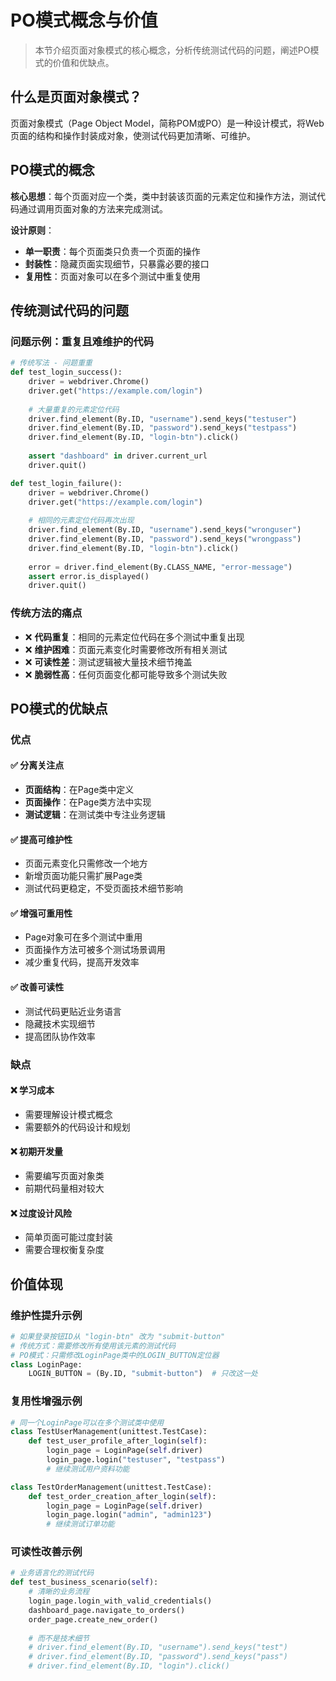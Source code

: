 # PO模式概念与价值

> 本节介绍页面对象模式的核心概念，分析传统测试代码的问题，阐述PO模式的价值和优缺点。

## 什么是页面对象模式？

页面对象模式（Page Object Model，简称POM或PO）是一种设计模式，将Web页面的结构和操作封装成对象，使测试代码更加清晰、可维护。

## PO模式的概念

**核心思想**：每个页面对应一个类，类中封装该页面的元素定位和操作方法，测试代码通过调用页面对象的方法来完成测试。

**设计原则**：
- **单一职责**：每个页面类只负责一个页面的操作
- **封装性**：隐藏页面实现细节，只暴露必要的接口
- **复用性**：页面对象可以在多个测试中重复使用

## 传统测试代码的问题

### 问题示例：重复且难维护的代码
```python
# 传统写法 - 问题重重
def test_login_success():
    driver = webdriver.Chrome()
    driver.get("https://example.com/login")
    
    # 大量重复的元素定位代码
    driver.find_element(By.ID, "username").send_keys("testuser")
    driver.find_element(By.ID, "password").send_keys("testpass")
    driver.find_element(By.ID, "login-btn").click()
    
    assert "dashboard" in driver.current_url
    driver.quit()

def test_login_failure():
    driver = webdriver.Chrome()
    driver.get("https://example.com/login")
    
    # 相同的元素定位代码再次出现
    driver.find_element(By.ID, "username").send_keys("wronguser")
    driver.find_element(By.ID, "password").send_keys("wrongpass")
    driver.find_element(By.ID, "login-btn").click()
    
    error = driver.find_element(By.CLASS_NAME, "error-message")
    assert error.is_displayed()
    driver.quit()
```

### 传统方法的痛点
- ❌ **代码重复**：相同的元素定位代码在多个测试中重复出现
- ❌ **维护困难**：页面元素变化时需要修改所有相关测试
- ❌ **可读性差**：测试逻辑被大量技术细节掩盖
- ❌ **脆弱性高**：任何页面变化都可能导致多个测试失败

## PO模式的优缺点

### 优点

#### ✅ 分离关注点
- **页面结构**：在Page类中定义
- **页面操作**：在Page类方法中实现
- **测试逻辑**：在测试类中专注业务逻辑

#### ✅ 提高可维护性
- 页面元素变化只需修改一个地方
- 新增页面功能只需扩展Page类
- 测试代码更稳定，不受页面技术细节影响

#### ✅ 增强可重用性
- Page对象可在多个测试中重用
- 页面操作方法可被多个测试场景调用
- 减少重复代码，提高开发效率

#### ✅ 改善可读性
- 测试代码更贴近业务语言
- 隐藏技术实现细节
- 提高团队协作效率

### 缺点

#### ❌ 学习成本
- 需要理解设计模式概念
- 需要额外的代码设计和规划

#### ❌ 初期开发量
- 需要编写页面对象类
- 前期代码量相对较大

#### ❌ 过度设计风险
- 简单页面可能过度封装
- 需要合理权衡复杂度

## 价值体现

### 维护性提升示例
```python
# 如果登录按钮ID从 "login-btn" 改为 "submit-button"
# 传统方式：需要修改所有使用该元素的测试代码
# PO模式：只需修改LoginPage类中的LOGIN_BUTTON定位器
class LoginPage:
    LOGIN_BUTTON = (By.ID, "submit-button")  # 只改这一处
```

### 复用性增强示例
```python
# 同一个LoginPage可以在多个测试类中使用
class TestUserManagement(unittest.TestCase):
    def test_user_profile_after_login(self):
        login_page = LoginPage(self.driver)
        login_page.login("testuser", "testpass")
        # 继续测试用户资料功能

class TestOrderManagement(unittest.TestCase):
    def test_order_creation_after_login(self):
        login_page = LoginPage(self.driver)
        login_page.login("admin", "admin123")
        # 继续测试订单功能
```

### 可读性改善示例
```python
# 业务语言化的测试代码
def test_business_scenario(self):
    # 清晰的业务流程
    login_page.login_with_valid_credentials()
    dashboard_page.navigate_to_orders()
    order_page.create_new_order()
    
    # 而不是技术细节
    # driver.find_element(By.ID, "username").send_keys("test")
    # driver.find_element(By.ID, "password").send_keys("pass")
    # driver.find_element(By.ID, "login").click()
``` 